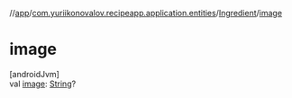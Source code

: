 //[app](../../../index.md)/[com.yuriikonovalov.recipeapp.application.entities](../index.md)/[Ingredient](index.md)/[image](image.md)

# image

[androidJvm]\
val [image](image.md): [String](https://kotlinlang.org/api/latest/jvm/stdlib/kotlin/-string/index.html)?
